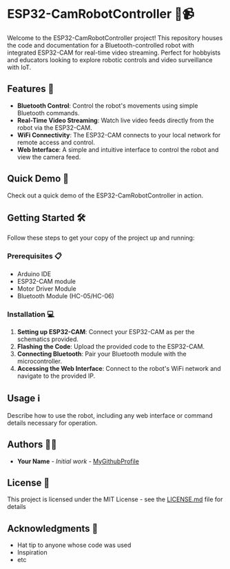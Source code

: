 # ESP32-CamRobotController 🤖📹

Welcome to the ESP32-CamRobotController project! This repository houses the code and documentation for a Bluetooth-controlled robot with integrated ESP32-CAM for real-time video streaming. Perfect for hobbyists and educators looking to explore robotic controls and video surveillance with IoT.

## Features 🚀

- **Bluetooth Control**: Control the robot's movements using simple Bluetooth commands.
- **Real-Time Video Streaming**: Watch live video feeds directly from the robot via the ESP32-CAM.
- **WiFi Connectivity**: The ESP32-CAM connects to your local network for remote access and control.
- **Web Interface**: A simple and intuitive interface to control the robot and view the camera feed.

## Quick Demo 🎥

Check out a quick demo of the ESP32-CamRobotController in action.

## Getting Started 🛠️

Follow these steps to get your copy of the project up and running:

### Prerequisites 📋

- Arduino IDE
- ESP32-CAM module
- Motor Driver Module
- Bluetooth Module (HC-05/HC-06)

### Installation 💻

1. **Setting up ESP32-CAM**: Connect your ESP32-CAM as per the schematics provided.
2. **Flashing the Code**: Upload the provided code to the ESP32-CAM.
3. **Connecting Bluetooth**: Pair your Bluetooth module with the microcontroller.
4. **Accessing the Web Interface**: Connect to the robot's WiFi network and navigate to the provided IP.

## Usage ℹ️

Describe how to use the robot, including any web interface or command details necessary for operation.



## Authors 🧑‍💻

- **Your Name** - *Initial work* - [MyGithubProfile](https://github.com/GovardhanaRekam)

## License 📄

This project is licensed under the MIT License - see the [LICENSE.md](LICENSE.md) file for details

## Acknowledgments 🙏

- Hat tip to anyone whose code was used
- Inspiration
- etc
